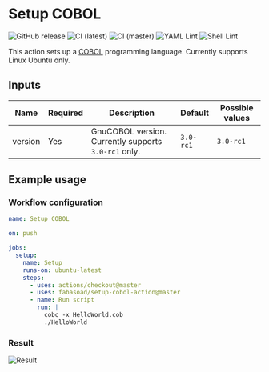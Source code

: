 # Setup COBOL
![GitHub release](https://img.shields.io/github/v/release/fabasoad/setup-cobol-action?include_prereleases) ![CI (latest)](https://github.com/fabasoad/setup-cobol-action/workflows/CI%20(latest)/badge.svg) ![CI (master)](https://github.com/fabasoad/setup-cobol-action/workflows/CI%20(master)/badge.svg) ![YAML Lint](https://github.com/fabasoad/setup-cobol-action/workflows/YAML%20Lint/badge.svg) ![Shell Lint](https://github.com/fabasoad/setup-cobol-action/workflows/Shell%20Lint/badge.svg)

This action sets up a [COBOL](https://en.wikipedia.org/wiki/COBOL) programming language. Currently supports Linux Ubuntu only.

## Inputs
| Name    | Required | Description                                          | Default   | Possible values |
|---------|----------|------------------------------------------------------|-----------|-----------------|
| version | Yes      | GnuCOBOL version. Currently supports `3.0-rc1` only. | `3.0-rc1` | `3.0-rc1`       |

## Example usage

### Workflow configuration

```yaml
name: Setup COBOL

on: push

jobs:
  setup:
    name: Setup
    runs-on: ubuntu-latest
    steps:
      - uses: actions/checkout@master
      - uses: fabasoad/setup-cobol-action@master
      - name: Run script
        run: |
          cobc -x HelloWorld.cob
          ./HelloWorld
```

### Result
![Result](https://raw.githubusercontent.com/fabasoad/setup-cobol-action/master/screenshot.png)
